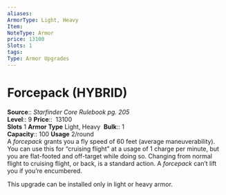 ```yaml
---
aliases: 
ArmorType: Light, Heavy
Item:
NoteType: Armor
price: 13100
Slots: 1
tags: 
Type: Armor Upgrades
---
```


# Forcepack (HYBRID)

**Source**:: _Starfinder Core Rulebook pg. 205_  
**Level**:: 9
**Price**::  13100  
**Slots** 1 **Armor Type** Light, Heavy 
**Bulk**:: 1  
**Capacity**:: 100 **Usage** 2/round  
A _forcepack_ grants you a fly speed of 60 feet (average maneuverability). You can use this for “cruising flight” at a usage of 1 charge per minute, but you are flat-footed and off-target while doing so. Changing from normal flight to cruising flight, or back, is a standard action. A _forcepack_ can’t lift you if you’re encumbered.  
  
This upgrade can be installed only in light or heavy armor.
